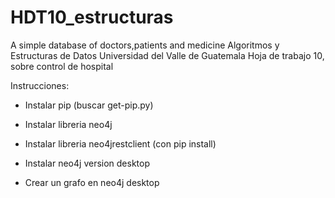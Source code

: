 # HDT10_estructuras
A simple database of doctors,patients and medicine
Algoritmos y Estructuras de Datos
Universidad del Valle de Guatemala 
Hoja de trabajo 10, sobre control de hospital

Instrucciones:

- Instalar pip (buscar get-pip.py)

- Instalar libreria neo4j

- Instalar libreria neo4jrestclient (con pip install)

- Instalar neo4j version desktop

- Crear un grafo en neo4j desktop

